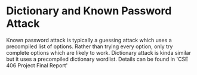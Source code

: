 # Dictionary and Known Password Attack
Known password attack is typically a guessing
attack which uses a precompiled list of options.
Rather than trying every option, only try
complete options which are likely to work.
Dictionary attack is kinda similar but it uses a
precompiled dictionary wordlist.
Details can be found in 'CSE 406 Project Final Report'
 
